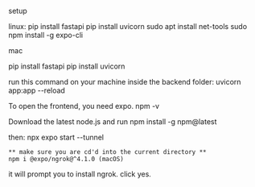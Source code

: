 
<!-- NOT NEEDED install ngrok:
    curl -sSL https://ngrok-agent.s3.amazonaws.com/ngrok.asc \
        | sudo tee /etc/apt/trusted.gpg.d/ngrok.asc >/dev/null \
        && echo "deb https://ngrok-agent.s3.amazonaws.com buster main" \
        | sudo tee /etc/apt/sources.list.d/ngrok.list \
        && sudo apt update \
        && sudo apt install ngrok

Add your ngrok token (find your command at https://dashboard.ngrok.com/get-started/setup/linux)
ngrok config add-authtoken YOUR_OWN_TOKEN_HERE -->

setup

linux:
    pip install fastapi
    pip install uvicorn
    sudo apt install net-tools 
    sudo npm install -g expo-cli

mac

pip install fastapi
pip install uvicorn

run this command on your machine inside the backend folder:
    uvicorn app:app --reload



To open the frontend, you need expo.
npm -v

Download the latest node.js and run npm install -g npm@latest



then: 
    npx expo start --tunnel

    ** make sure you are cd'd into the current directory **
    npm i @expo/ngrok@^4.1.0 (macOS)

it will prompt you to install ngrok. click yes.


